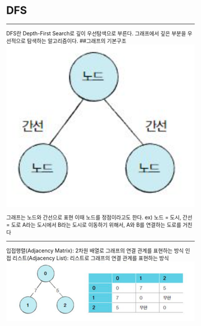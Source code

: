 # DFS
---
DFS란 Depth-First Search로 깊이 우선탐색으로 부른다.
그래프에서 깊은 부분을 우선적으로 탐색하는 알고리즘이다.
##그래프의 기본구조
![Alt text](image.png)

그래프는 노드와 간선으로 표현
이때 노드를 정점이라고도 한다.
ex) 노드 = 도시, 간선 = 도로
A라는 도시에서 B라는 도시로 이동하기 위해서, A와 B를 연결하는 도로를 거친다

---
입접행렬(Adjacency Matrix): 2차원 배열로 그래프의 연결 관계를 표현하는 방식
인접 리스트(Adjacency List): 리스트로 그래프의 연결 관계를 표현하는 방식
![Alt text](image-2.png)


